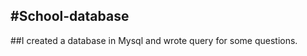 #School-database
-----------------------------------------------------
##I created a database in Mysql and wrote query for some questions.
